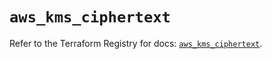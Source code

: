 # `aws_kms_ciphertext`

Refer to the Terraform Registry for docs: [`aws_kms_ciphertext`](https://registry.terraform.io/providers/hashicorp/aws/3.76.1/docs/resources/kms_ciphertext).
